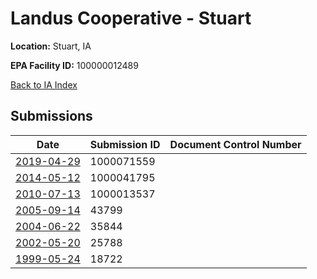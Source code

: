 # Landus Cooperative - Stuart

**Location:** Stuart, IA

**EPA Facility ID:** 100000012489

[Back to IA Index](../../index.md)

## Submissions

| Date | Submission ID | Document Control Number |
|------|--------------|-------------------------|
| [2019-04-29](submissions/1000071559.md) | 1000071559 |  |
| [2014-05-12](submissions/1000041795.md) | 1000041795 |  |
| [2010-07-13](submissions/1000013537.md) | 1000013537 |  |
| [2005-09-14](submissions/43799.md) | 43799 |  |
| [2004-06-22](submissions/35844.md) | 35844 |  |
| [2002-05-20](submissions/25788.md) | 25788 |  |
| [1999-05-24](submissions/18722.md) | 18722 |  |
